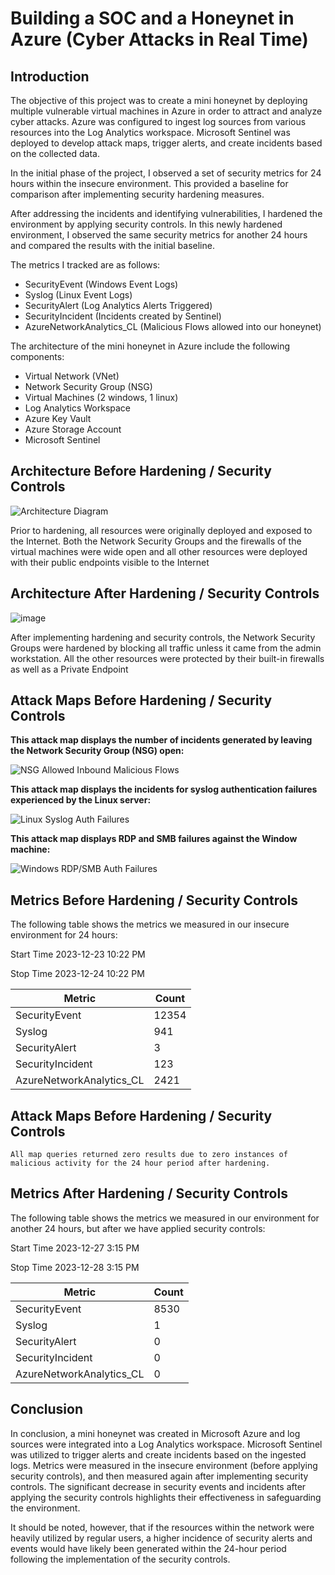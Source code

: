 # Building a SOC and a Honeynet in Azure (Cyber Attacks in Real Time)

## Introduction

The objective of this project was to create a mini honeynet by deploying multiple vulnerable virtual machines in Azure in order to attract and analyze cyber attacks. 
Azure was configured to ingest log sources from various resources into the Log Analytics workspace. Microsoft Sentinel was deployed to develop attack maps, trigger alerts, and create incidents based on the collected data.

In the initial phase of the project, I observed a set of security metrics for 24 hours within the insecure environment. This provided a baseline for comparison after implementing security hardening measures. 

After addressing the incidents and identifying vulnerabilities, I hardened the environment by applying security controls. In this newly hardened environment, I observed the same security metrics for another 24 hours and compared the results with the initial baseline.

The metrics I tracked are as follows:

- SecurityEvent (Windows Event Logs)
- Syslog (Linux Event Logs)
- SecurityAlert (Log Analytics Alerts Triggered)
- SecurityIncident (Incidents created by Sentinel)
- AzureNetworkAnalytics_CL (Malicious Flows allowed into our honeynet)


The architecture of the mini honeynet in Azure include the following components:

- Virtual Network (VNet)
- Network Security Group (NSG)
- Virtual Machines (2 windows, 1 linux)
- Log Analytics Workspace
- Azure Key Vault
- Azure Storage Account
- Microsoft Sentinel


## Architecture Before Hardening / Security Controls
![Architecture Diagram](https://github.com/MJPK3/Azure-SOC/assets/155101946/e70ef73f-e54d-48c7-bf86-5744cecde5b7)

Prior to hardening, all resources were originally deployed and exposed to the Internet. Both the  Network Security Groups and the firewalls of the virtual machines were wide open and all other resources were deployed with their public endpoints visible to the Internet


## Architecture After Hardening / Security Controls
![image](https://github.com/MJPK3/Azure-SOC/assets/155101946/db95ef9a-5015-4647-97c6-d5975a8ddc6c)


After implementing hardening and security controls, the Network Security Groups were hardened by blocking all traffic unless it came from the admin workstation. All the other resources were protected by their built-in firewalls as well as a Private Endpoint

## Attack Maps Before Hardening / Security Controls

<b>This attack map displays the number of incidents generated by leaving the Network Security Group (NSG) open:</b>

![NSG Allowed Inbound Malicious Flows](https://github.com/MJPK3/Azure-SOC/assets/155101946/b2ea01e0-dac3-4a00-b821-35043190202e)<br>

<b>This attack map displays the incidents for syslog authentication failures experienced by the Linux server:</b>

![Linux Syslog Auth Failures](https://github.com/MJPK3/Azure-SOC/assets/155101946/39394ba7-f3e2-4664-800b-bc2931c0a499)<br>

<b>This attack map displays RDP and SMB failures against the Window machine:</b>

![Windows RDP/SMB Auth Failures](https://github.com/MJPK3/Azure-SOC/assets/155101946/fff85214-cfc8-4372-8c1f-d00208bec0a1)<br>

## Metrics Before Hardening / Security Controls

The following table shows the metrics we measured in our insecure environment for 24 hours:

Start Time 2023-12-23 10:22 PM

Stop Time 2023-12-24 10:22 PM

| Metric                   | Count
| ------------------------ | -----
| SecurityEvent            | 12354
| Syslog                   | 941
| SecurityAlert            | 3
| SecurityIncident         | 123
| AzureNetworkAnalytics_CL | 2421

## Attack Maps Before Hardening / Security Controls

```All map queries returned zero results due to zero instances of malicious activity for the 24 hour period after hardening.```

## Metrics After Hardening / Security Controls

The following table shows the metrics we measured in our environment for another 24 hours, but after we have applied security controls:

Start Time 2023-12-27 3:15 PM

Stop Time	2023-12-28  3:15 PM

| Metric                   | Count
| ------------------------ | -----
| SecurityEvent            | 8530
| Syslog                   | 1
| SecurityAlert            | 0
| SecurityIncident         | 0
| AzureNetworkAnalytics_CL | 0

## Conclusion

In conclusion, a mini honeynet was created in Microsoft Azure and log sources were integrated into a Log Analytics workspace. Microsoft Sentinel was utilized to trigger alerts and create incidents based on the ingested logs. Metrics were measured in the insecure environment (before applying security controls), and then measured again after implementing security controls. The significant decrease in security events and incidents after applying the security controls highlights their effectiveness in safeguarding the environment.

It should be noted, however, that if the resources within the network were heavily utilized by regular users, a higher incidence of security alerts and events would have likely been generated within the 24-hour period following the implementation of the security controls. 
